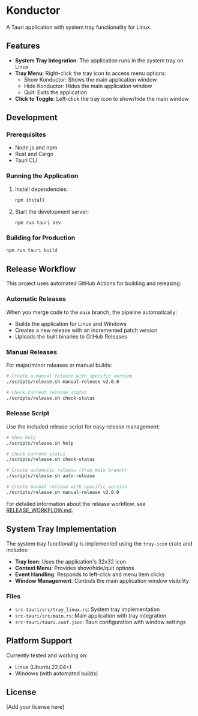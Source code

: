 # Konductor

A Tauri application with system tray functionality for Linux.

## Features

- **System Tray Integration**: The application runs in the system tray on Linux
- **Tray Menu**: Right-click the tray icon to access menu options:
  - Show Konductor: Shows the main application window
  - Hide Konductor: Hides the main application window
  - Quit: Exits the application
- **Click to Toggle**: Left-click the tray icon to show/hide the main window

## Development

### Prerequisites

- Node.js and npm
- Rust and Cargo
- Tauri CLI

### Running the Application

1. Install dependencies:
   ```bash
   npm install
   ```

2. Start the development server:
   ```bash
   npm run tauri dev
   ```

### Building for Production

```bash
npm run tauri build
```

## Release Workflow

This project uses automated GitHub Actions for building and releasing:

### Automatic Releases
When you merge code to the `main` branch, the pipeline automatically:
- Builds the application for Linux and Windows
- Creates a new release with an incremented patch version
- Uploads the built binaries to GitHub Releases

### Manual Releases
For major/minor releases or manual builds:
```bash
# Create a manual release with specific version
./scripts/release.sh manual-release v2.0.0

# Check current release status
./scripts/release.sh check-status
```

### Release Script
Use the included release script for easy release management:
```bash
# Show help
./scripts/release.sh help

# Check current status
./scripts/release.sh check-status

# Create automatic release (from main branch)
./scripts/release.sh auto-release

# Create manual release with specific version
./scripts/release.sh manual-release v2.0.0
```

For detailed information about the release workflow, see [RELEASE_WORKFLOW.md](RELEASE_WORKFLOW.md).

## System Tray Implementation

The system tray functionality is implemented using the `tray-icon` crate and includes:

- **Tray Icon**: Uses the application's 32x32 icon
- **Context Menu**: Provides show/hide/quit options
- **Event Handling**: Responds to left-click and menu item clicks
- **Window Management**: Controls the main application window visibility

### Files

- `src-tauri/src/tray_linux.rs`: System tray implementation
- `src-tauri/src/main.rs`: Main application with tray integration
- `src-tauri/tauri.conf.json`: Tauri configuration with window settings

## Platform Support

Currently tested and working on:
- Linux (Ubuntu 22.04+)
- Windows (with automated builds)

## License

[Add your license here]


